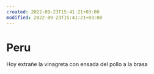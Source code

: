 ```yaml
---
created: 2022-09-23T15:41:21+03:00
modified: 2022-09-23T15:41:21+03:00
---
```


# Peru

Hoy extrañe la vinagreta con ensada del pollo a la brasa
